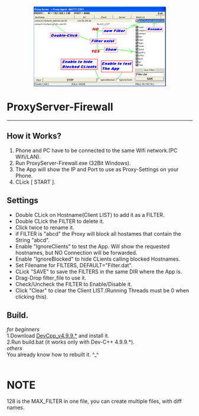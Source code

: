 <p align="center">
<img align="center" width="358" height="215" src="https://raw.githubusercontent.com/AM71113363/ProxyServer-Firewall/master/info.png">
</p>

# ProxyServer-Firewall
-----

## How it Works?<br>
1. Phone and PC have to be connected to the same Wifi network.(PC Wifi/LAN).<br>
2. Run ProxyServer-Firewall.exe (32Bit Windows).<br>
3. The App will show the IP and Port to use as Proxy-Settings on your Phone.<br>
4. CLick [ START ].<br>

## Settings<br>
* Double CLick on Hostname(Client LIST) to add it as a FILTER.<br>
* Double CLick the FILTER to delete it.<br>
* Click twice to rename it.<br>
* if FILTER is "abcd" the Proxy will block all hostames that contain the String "abcd".<br>
* Enable "IgnoreClients" to test the App. Will show the requested hostnames, but NO Connection will be forwarded.<br>
* Enable "IgnoreBlocked" to hide CLients calling blocked Hostnames.<br>
* Set Filename for FILTERS, DEFAULT="Filter.dat".<br>
* CLick "SAVE" to save the FILTERS in the same DIR where the App is.<br>
* Drag-Drop filter_file to use it.<br>
* Check/Uncheck the FILTER to Enable/Disable it.<br>
* Click "Clear" to clear the Client LIST.(Running Threads must be 0 when clicking this).<br>

## Build.
_for beginners_ <br>
1.Download [DevCpp_v4.9.9.*](http://www.bloodshed.net/) and install it.<br>
2.Run build.bat (it works only with Dev-C++ 4.9.9.*).<br>
_others_ <br>
You already know how to rebuilt it. ^_^<br>
<br>

# NOTE
128 is the MAX_FILTER in one file, you can create multiple files, with diff names.
